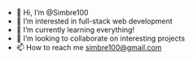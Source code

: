 - 👋 Hi, I’m @Simbre100
- 👀 I’m interested in full-stack web development
- 🌱 I’m currently learning everything!
- 💞️ I’m looking to collaborate on interesting projects
- 📫 How to reach me simbre100@gmail.com

<!---
Simbre100/Simbre100 is a ✨ special ✨ repository because its `README.md` (this file) appears on your GitHub profile.
You can click the Preview link to take a look at your changes.
--->
